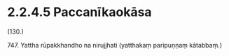 # 2.2.4.5 Paccanīkaokāsa

(130.)

747\. Yattha rūpakkhandho na nirujjhati (yatthakaṃ paripuṇṇaṃ kātabbaṃ.)
